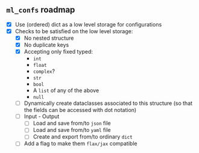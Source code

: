 ## `ml_confs` roadmap
- [x] Use (ordered) dict as a low level storage for configurations
- [x] Checks to be satisfied on the low level storage:
  - [x] No nested structure
  - [x] No duplicate keys
  - [x] Accepting only fixed typed:
    - `int`
    - `float`
    - `complex`?
    - `str`
    - `bool`
    - A `list` of any of the above
    - `null`
  - [ ] Dynamically create dataclasses associated to this structure (so that the fields can be accessed with dot notation)
  - [ ] Input - Output
    - [ ] Load and save from/to `json` file
    - [ ] Load and save from/to `yaml` file
    - [ ] Create and export from/to ordinary `dict`
  - [ ] Add a flag to make them `flax/jax` compatible